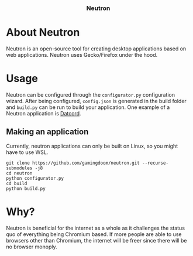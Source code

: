 <!--
<br />

<div align="center">
  <a href="https://github.com/gamingdoom/datcord">
    <img src="src/changed/browser/branding/datcord/default256.png" alt="Logo" width="80" height="80">
  </a>
-->
  <h3 align="center">Neutron</h3>
<!--
  <p align="center">
    A tool for embedding a website into a desktop app that uses Gecko 
    <br/>
    <br/>
    <img alt="GitHub release (latest by date)" src="https://img.shields.io/github/v/release/gamingdoom/datcord"> 
    <img alt="GitHub all releases" src="https://img.shields.io/github/downloads/gamingdoom/datcord/total"> 
    <img alt="GitHub Workflow Status" src="https://img.shields.io/github/actions/workflow/status/gamingdoom/datcord/build-linux-x86_64.yml?branch=master&label=Linux%20%20Build"> 
    <img alt="GitHub Workflow Status" src="https://img.shields.io/github/actions/workflow/status/gamingdoom/datcord/build-win64.yml?branch=master&label=Windows%20%20Build"> 
    <img alt="GitHub" src="https://img.shields.io/github/license/gamingdoom/datcord">
  </p>
</div>
-->

# About Neutron

  Neutron is an open-source tool for creating desktop applications based on web applications. Neutron uses Gecko/Firefox under the hood.

# Usage
  Neutron can be configured through the ``configurator.py`` configuration wizard. After being configured, ``config.json`` is generated in the build folder and ``build.py`` can be run to build your application. One example of a Neutron application is [Datcord](https://github.com/gamingdoom/datcord).
  ## Making an application
  Currently, neutron applications can only be built on Linux, so you might have to use WSL.
  ```
  git clone https://github.com/gamingdoom/neutron.git --recurse-submodules -j8
  cd neutron
  python configurator.py
  cd build
  python build.py
  ```
# Why?
 Neutron is beneficial for the internet as a whole as it challenges the status quo of everything being Chromium based. If more people are able to use browsers other than Chromium, the internet will be freer since there will be no browser monoply.
